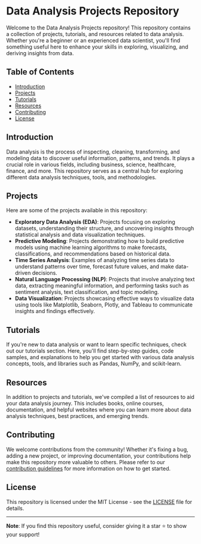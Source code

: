# Data Analysis Projects Repository

Welcome to the Data Analysis Projects repository! This repository contains a collection of projects, tutorials, and resources related to data analysis. Whether you're a beginner or an experienced data scientist, you'll find something useful here to enhance your skills in exploring, visualizing, and deriving insights from data.

## Table of Contents

- [Introduction](#introduction)
- [Projects](#projects)
- [Tutorials](#tutorials)
- [Resources](#resources)
- [Contributing](#contributing)
- [License](#license)

## Introduction

Data analysis is the process of inspecting, cleaning, transforming, and modeling data to discover useful information, patterns, and trends. It plays a crucial role in various fields, including business, science, healthcare, finance, and more. This repository serves as a central hub for exploring different data analysis techniques, tools, and methodologies.

## Projects

Here are some of the projects available in this repository:

- **Exploratory Data Analysis (EDA)**: Projects focusing on exploring datasets, understanding their structure, and uncovering insights through statistical analysis and data visualization techniques.
- **Predictive Modeling**: Projects demonstrating how to build predictive models using machine learning algorithms to make forecasts, classifications, and recommendations based on historical data.
- **Time Series Analysis**: Examples of analyzing time series data to understand patterns over time, forecast future values, and make data-driven decisions.
- **Natural Language Processing (NLP)**: Projects that involve analyzing text data, extracting meaningful information, and performing tasks such as sentiment analysis, text classification, and topic modeling.
- **Data Visualization**: Projects showcasing effective ways to visualize data using tools like Matplotlib, Seaborn, Plotly, and Tableau to communicate insights and findings effectively.

## Tutorials

If you're new to data analysis or want to learn specific techniques, check out our tutorials section. Here, you'll find step-by-step guides, code samples, and explanations to help you get started with various data analysis concepts, tools, and libraries such as Pandas, NumPy, and scikit-learn.

## Resources

In addition to projects and tutorials, we've compiled a list of resources to aid your data analysis journey. This includes books, online courses, documentation, and helpful websites where you can learn more about data analysis techniques, best practices, and emerging trends.

## Contributing

We welcome contributions from the community! Whether it's fixing a bug, adding a new project, or improving documentation, your contributions help make this repository more valuable to others. Please refer to our [contribution guidelines](CONTRIBUTING.md) for more information on how to get started.

## License

This repository is licensed under the MIT License - see the [LICENSE](LICENSE) file for details.

---

**Note**: If you find this repository useful, consider giving it a star ⭐️ to show your support!
